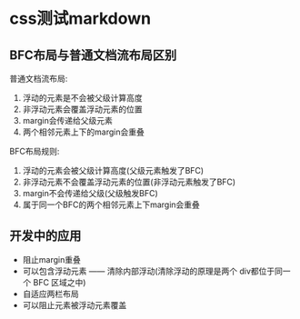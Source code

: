 # css测试markdown
## BFC布局与普通文档流布局区别
   普通文档流布局:
   1. 浮动的元素是不会被父级计算高度
   2. 非浮动元素会覆盖浮动元素的位置
   3. margin会传递给父级元素
   4. 两个相邻元素上下的margin会重叠

   BFC布局规则:
  1. 浮动的元素会被父级计算高度(父级元素触发了BFC)
  2. 非浮动元素不会覆盖浮动元素的位置(非浮动元素触发了BFC)
  3. margin不会传递给父级(父级触发BFC)
  4. 属于同一个BFC的两个相邻元素上下margin会重叠

## 开发中的应用
  - 阻止margin重叠
  - 可以包含浮动元素 —— 清除内部浮动(清除浮动的原理是两个 div都位于同一个 BFC 区域之中)
  - 自适应两栏布局
  - 可以阻止元素被浮动元素覆盖